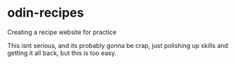 # odin-recipes
Creating a recipe website for practice

This isnt serious, and its probably gonna be crap, just polishing up skills and getting it all back, but this is too easy. 